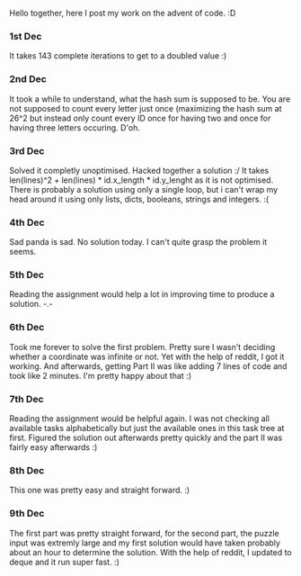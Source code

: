 Hello together, here I post my work on the advent of code. :D

### 1st Dec ###
It takes 143 complete iterations to get to a doubled value :)

### 2nd Dec ###
It took a while to understand, what the hash sum is supposed to be. You are not supposed to count every letter just once (maximizing the hash sum at 26^2 but instead only count every ID once for having two and once for having three letters occuring. D'oh.

### 3rd Dec ###
Solved it completly unoptimised. Hacked together a solution :/ It takes len(lines)^2 + len(lines) * id.x_length * id.y_lenght as it is not optimised. There is probably a solution using only a single loop, but i can't wrap my head around it using only lists, dicts, booleans, strings and integers. :(

### 4th Dec ###
Sad panda is sad. No solution today. I can't quite grasp the problem it seems.

### 5th Dec ###
Reading the assignment would help a lot in improving time to produce a solution. -.-

### 6th Dec ###
Took me forever to solve the first problem. Pretty sure I wasn't deciding whether a coordinate was infinite or not. Yet with the help of reddit, I got it working. And afterwards, getting Part II was like adding 7 lines of code and took like 2 minutes. I'm pretty happy about that :)

### 7th Dec ###
Reading the assignment would be helpful again. I was not checking all available tasks alphabetically but just the available ones in this task tree at first. Figured the solution out afterwards pretty quickly and the part II was fairly easy afterwards :)

### 8th Dec ###
This one was pretty easy and straight forward. :)

### 9th Dec ###
The first part was pretty straight forward, for the second part, the puzzle input was extremly large and my first solution would have taken probably about an hour to determine the solution. With the help of reddit, I updated to deque and it run super fast. :)
